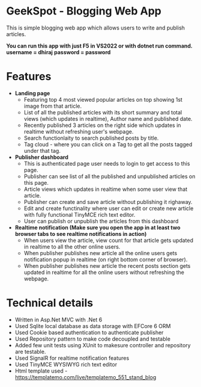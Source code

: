 # GeekSpot - Blogging Web App
This is simple blogging web app which allows users to write and publish articles.

__You can run this app with just F5 in VS2022 or with dotnet run command.__
__username = dhiraj__
__password = password__

# Features 
- __Landing page__ 
	- Featuring top 4 most viewed popular articles on top showing 1st image from that article. 
	- List of all the published articles with its short summary and total views (which updates in realtime), Author name and published date.
	- Recently published 3 articles on the right side which updates in realtime without refreshing user's webpage.
	- Search functionlaity to search published posts by title.
	- Tag cloud - where you can click on a Tag to get all the posts tagged under that tag.
- __Publisher dashboard__
	- This is authenticated page user needs to login to get access to this page.
	- Publisher can see list of all the published and unpublished articles on this page.
	- Article views which updates in realtime when some user view that article. 
	- Publisher can create and save article without publishing it righaway. 
	- Edit and create functinality where user can edit or create new article with fully functional TinyMCE rich text editor.
	- User can publish or unpublish the articles from this dashboard
- __Realtime notification (Make sure you open the app in at least two browser tabs to see realtime notifications in action)__
	- When users view the article, view count for that article gets updated in realtime to all the other online users.
	- When publisher publishes new article all the online users gets notification popup in realtime (on right bottom corner of browser).
	- When publisher publishes new article the recent posts section gets updated in realtime for all the online users without refreshing the webpage.


# Technical details
- Written in Asp.Net MVC with .Net 6 
- Used Sqlite local database as data storage with EFCore 6 ORM
- Used Cookie based authentication to authenticate publisher
- Used Repository pattern to make code decoupled and testable
- Added few unit tests using XUnit to makesure controller and repository are testable.
- Used SignalR for realtime notification features
- Used TinyMCE WYSIWYG rich text editor
- Html template used - https://templatemo.com/live/templatemo_551_stand_blog
